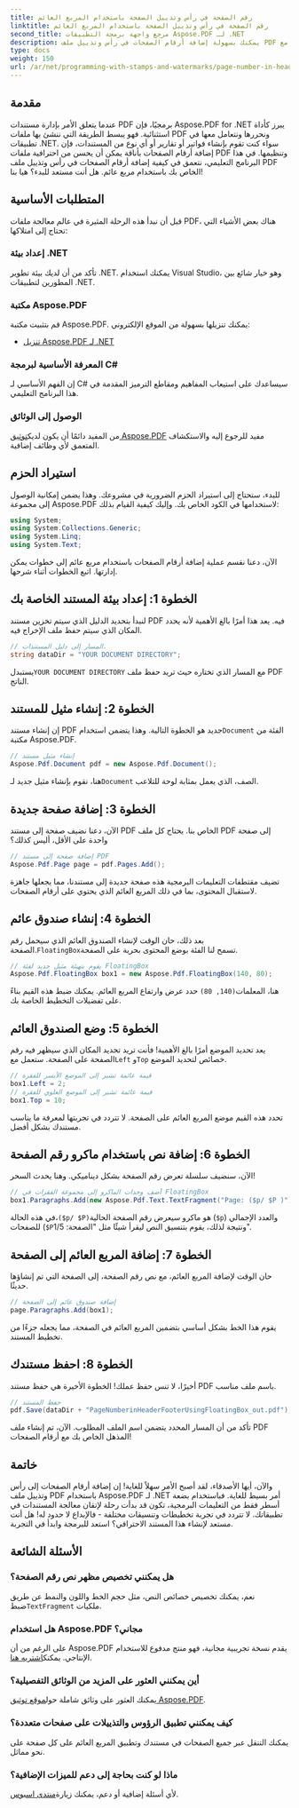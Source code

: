 ```yaml
---
title: رقم الصفحة في رأس وتذييل الصفحة باستخدام المربع العائم
linktitle: رقم الصفحة في رأس وتذييل الصفحة باستخدام المربع العائم
second_title: مرجع واجهة برمجة التطبيقات Aspose.PDF لـ .NET
description: يمكنك بسهولة إضافة أرقام الصفحات في رأس وتذييل ملف PDF الخاص بك باستخدام مربع عائم مع Aspose.PDF لـ .NET في هذا البرنامج التعليمي خطوة بخطوة.
type: docs
weight: 150
url: /ar/net/programming-with-stamps-and-watermarks/page-number-in-header-footer-using-floating-box/
---
```

## مقدمة

عندما يتعلق الأمر بإدارة مستندات PDF برمجيًا، فإن Aspose.PDF for .NET يبرز كأداة استثنائية. فهو يبسط الطريقة التي ننشئ بها ملفات PDF ونحررها ونتعامل معها في تطبيقات .NET. سواء كنت تقوم بإنشاء فواتير أو تقارير أو أي نوع من المستندات، فإن إضافة أرقام الصفحات بأناقة يمكن أن يحسن من احترافية ملفات PDF وتنظيمها. في هذا البرنامج التعليمي، نتعمق في كيفية إضافة أرقام الصفحات في رأس وتذييل ملف PDF الخاص بك باستخدام مربع عائم. هل أنت مستعد للبدء؟ هيا بنا!

## المتطلبات الأساسية

قبل أن نبدأ هذه الرحلة المثيرة في عالم معالجة ملفات PDF، هناك بعض الأشياء التي تحتاج إلى امتلاكها:

### إعداد بيئة .NET
تأكد من أن لديك بيئة تطوير .NET. يمكنك استخدام Visual Studio، وهو خيار شائع بين المطورين لتطبيقات .NET.

### مكتبة Aspose.PDF
قم بتثبيت مكتبة Aspose.PDF. يمكنك تنزيلها بسهولة من الموقع الإلكتروني:

- [تنزيل Aspose.PDF لـ .NET](https://releases.aspose.com/pdf/net/)

### المعرفة الأساسية لبرمجة C#
إن الفهم الأساسي لـ C# سيساعدك على استيعاب المفاهيم ومقاطع الترميز المقدمة في هذا البرنامج التعليمي.

### الوصول إلى الوثائق
 من المفيد دائمًا أن يكون لديك[توثيق Aspose.PDF](https://reference.aspose.com/pdf/net/) مفيد للرجوع إليه والاستكشاف المتعمق لأي وظائف إضافية.

## استيراد الحزم

للبدء، ستحتاج إلى استيراد الحزم الضرورية في مشروعك. وهذا يضمن إمكانية الوصول إلى مجموعة Aspose.PDF لاستخدامها في الكود الخاص بك. وإليك كيفية القيام بذلك:

```csharp
using System;
using System.Collections.Generic;
using System.Linq;
using System.Text;
```

الآن، دعنا نقسم عملية إضافة أرقام الصفحات باستخدام مربع عائم إلى خطوات يمكن إدارتها. اتبع الخطوات أثناء شرحها.

## الخطوة 1: إعداد بيئة المستند الخاصة بك

لنبدأ بتحديد الدليل الذي سيتم تخزين مستند PDF فيه. يعد هذا أمرًا بالغ الأهمية لأنه يحدد المكان الذي سيتم حفظ ملف الإخراج فيه.

```csharp
// المسار إلى دليل المستندات.
string dataDir = "YOUR DOCUMENT DIRECTORY";
```

 يستبدل`YOUR DOCUMENT DIRECTORY` مع المسار الذي تختاره حيث تريد حفظ ملف PDF الناتج.

## الخطوة 2: إنشاء مثيل للمستند

 إن إنشاء مستند PDF جديد هو الخطوة التالية. وهذا يتضمن استخدام`Document` الفئة من مكتبة Aspose.PDF.

```csharp
// إنشاء مثيل مستند
Aspose.Pdf.Document pdf = new Aspose.Pdf.Document();
```
 هنا، نقوم بإنشاء مثيل جديد لـ`Document` الصف، الذي يعمل بمثابة لوحة للتلاعب.

## الخطوة 3: إضافة صفحة جديدة

الآن، دعنا نضيف صفحة إلى مستند PDF الخاص بنا. يحتاج كل ملف PDF إلى صفحة واحدة على الأقل، أليس كذلك؟

```csharp
// إضافة صفحة إلى مستند PDF
Aspose.Pdf.Page page = pdf.Pages.Add();
```
تضيف مقتطفات التعليمات البرمجية هذه صفحة جديدة إلى مستندنا، مما يجعلها جاهزة لاستقبال المحتوى، بما في ذلك المربع العائم الذي يحتوي على أرقام الصفحات.

## الخطوة 4: إنشاء صندوق عائم

 بعد ذلك، حان الوقت لإنشاء الصندوق العائم الذي سيحمل رقم الصفحة.`FloatingBox`تسمح لنا الفئة بوضع المحتوى بحرية على الصفحة.

```csharp
// يقوم بتهيئة مثيل جديد لفئة FloatingBox
Aspose.Pdf.FloatingBox box1 = new Aspose.Pdf.FloatingBox(140, 80);
```
 هنا، المعلمات`(140, 80)` حدد عرض وارتفاع المربع العائم. يمكنك ضبط هذه القيم بناءً على تفضيلات التخطيط الخاصة بك.

## الخطوة 5: وضع الصندوق العائم

 يعد تحديد الموضع أمرًا بالغ الأهمية! فأنت تريد تحديد المكان الذي سيظهر فيه رقم الصفحة على الصفحة. ستعمل مع`Left` و`Top` خصائص لتحديد الموضع.

```csharp
// قيمة عائمة تشير إلى الموضع الأيسر للفقرة
box1.Left = 2;
// قيمة عائمة تشير إلى الموضع العلوي للفقرة
box1.Top = 10;
```
تحدد هذه القيم موضع المربع العائم على الصفحة. لا تتردد في تجربتها لمعرفة ما يناسب مستندك بشكل أفضل.

## الخطوة 6: إضافة نص باستخدام ماكرو رقم الصفحة

الآن، سنضيف سلسلة تعرض رقم الصفحة بشكل ديناميكي. وهنا يحدث السحر!

```csharp
// أضف وحدات الماكرو إلى مجموعة الفقرات في FloatingBox
box1.Paragraphs.Add(new Aspose.Pdf.Text.TextFragment("Page: ($p/ $P )"));
```
 في هذه الحالة،`($p/ $P)`هو ماكرو سيعرض رقم الصفحة الحالية (`$p`) والعدد الإجمالي للصفحات (`$P`ونتيجة لذلك، يقوم بتنسيق النص ليقرأ شيئًا مثل "الصفحة: 1/5".

## الخطوة 7: إضافة المربع العائم إلى الصفحة

حان الوقت لإضافة المربع العائم، مع نص رقم الصفحة، إلى الصفحة التي تم إنشاؤها حديثًا.

```csharp
// إضافة صندوق عائم إلى الصفحة
page.Paragraphs.Add(box1);
```
يقوم هذا الخط بشكل أساسي بتضمين المربع العائم في الصفحة، مما يجعله جزءًا من تخطيط المستند. 

## الخطوة 8: احفظ مستندك

أخيرًا، لا تنس حفظ عملك! الخطوة الأخيرة هي حفظ مستند PDF باسم ملف مناسب.

```csharp
// حفظ المستند
pdf.Save(dataDir + "PageNumberinHeaderFooterUsingFloatingBox_out.pdf");
```
تأكد من أن المسار المحدد يتضمن اسم الملف المطلوب. الآن، تم إنشاء ملف PDF المذهل الخاص بك مع أرقام الصفحات! 

## خاتمة

والآن، أيها الأصدقاء، لقد أصبح الأمر سهلاً للغاية! إن إضافة أرقام الصفحات إلى رأس وتذييل ملف PDF باستخدام Aspose.PDF لـ .NET أمر بسيط للغاية. فباستخدام بضعة أسطر فقط من التعليمات البرمجية، تكون قد بدأت رحلة لإتقان معالجة المستندات في تطبيقاتك. لا تتردد في تجربة تخطيطات وتنسيقات مختلفة - فالإبداع لا حدود له! هل أنت مستعد لإنشاء هذا المستند الاحترافي؟ استعد للبرمجة وابدأ في التجربة.

## الأسئلة الشائعة

### هل يمكنني تخصيص مظهر نص رقم الصفحة؟  
 نعم، يمكنك تخصيص خصائص النص، مثل حجم الخط واللون والنمط عن طريق ضبط`TextFragment` ملكيات.

### هل استخدام Aspose.PDF مجاني؟  
 على الرغم من أن Aspose.PDF يقدم نسخة تجريبية مجانية، فهو منتج مدفوع للاستخدام الإنتاجي. يمكنك[اشتريه هنا](https://purchase.aspose.com/buy).

### أين يمكنني العثور على المزيد من الوثائق التفصيلية؟  
 يمكنك العثور على وثائق شاملة حول[موقع توثيق Aspose.PDF](https://reference.aspose.com/pdf/net/).

### كيف يمكنني تطبيق الرؤوس والتذييلات على صفحات متعددة؟  
يمكنك التنقل عبر جميع الصفحات في مستندك وتطبيق المربع العائم على كل صفحة على نحو مماثل.

### ماذا لو كنت بحاجة إلى دعم للميزات الإضافية؟  
لأي أسئلة إضافية أو دعم، يمكنك زيارة[منتدى اسبوس](https://forum.aspose.com/c/pdf/10).